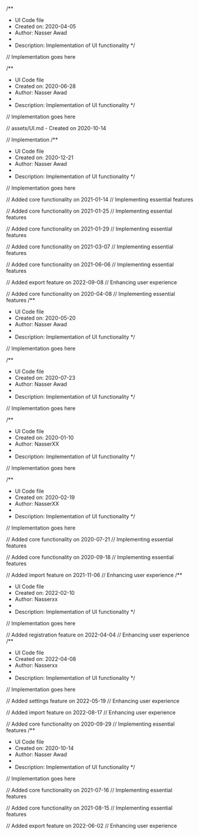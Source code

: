 /**
 * UI Code file
 * Created on: 2020-04-05
 * Author: Nasser Awad
 *
 * Description: Implementation of UI functionality
 */
 
// Implementation goes here

/**
 * UI Code file
 * Created on: 2020-06-28
 * Author: Nasser Awad
 *
 * Description: Implementation of UI functionality
 */
 
// Implementation goes here

// assets/UI.md - Created on 2020-10-14

// Implementation
/**
 * UI Code file
 * Created on: 2020-12-21
 * Author: Nasser Awad
 *
 * Description: Implementation of UI functionality
 */
 
// Implementation goes here


// Added core functionality on 2021-01-14
// Implementing essential features

// Added core functionality on 2021-01-25
// Implementing essential features

// Added core functionality on 2021-01-29
// Implementing essential features

// Added core functionality on 2021-03-07
// Implementing essential features

// Added core functionality on 2021-06-06
// Implementing essential features

// Added export feature on 2022-09-08
// Enhancing user experience

// Added core functionality on 2020-04-08
// Implementing essential features
/**
 * UI Code file
 * Created on: 2020-05-20
 * Author: Nasser Awad
 *
 * Description: Implementation of UI functionality
 */
 
// Implementation goes here

/**
 * UI Code file
 * Created on: 2020-07-23
 * Author: Nasser Awad
 *
 * Description: Implementation of UI functionality
 */
 
// Implementation goes here

/**
 * UI Code file
 * Created on: 2020-01-10
 * Author: NasserXX
 *
 * Description: Implementation of UI functionality
 */
 
// Implementation goes here

/**
 * UI Code file
 * Created on: 2020-02-19
 * Author: NasserXX
 *
 * Description: Implementation of UI functionality
 */
 
// Implementation goes here


// Added core functionality on 2020-07-21
// Implementing essential features

// Added core functionality on 2020-09-18
// Implementing essential features

// Added import feature on 2021-11-06
// Enhancing user experience
/**
 * UI Code file
 * Created on: 2022-02-10
 * Author: Nasserxx
 *
 * Description: Implementation of UI functionality
 */
 
// Implementation goes here


// Added registration feature on 2022-04-04
// Enhancing user experience
/**
 * UI Code file
 * Created on: 2022-04-08
 * Author: Nasserxx
 *
 * Description: Implementation of UI functionality
 */
 
// Implementation goes here


// Added settings feature on 2022-05-19
// Enhancing user experience

// Added import feature on 2022-08-17
// Enhancing user experience

// Added core functionality on 2020-09-29
// Implementing essential features
/**
 * UI Code file
 * Created on: 2020-10-14
 * Author: Nasser Awad
 *
 * Description: Implementation of UI functionality
 */
 
// Implementation goes here


// Added core functionality on 2021-07-16
// Implementing essential features

// Added core functionality on 2021-08-15
// Implementing essential features

// Added export feature on 2022-06-02
// Enhancing user experience
